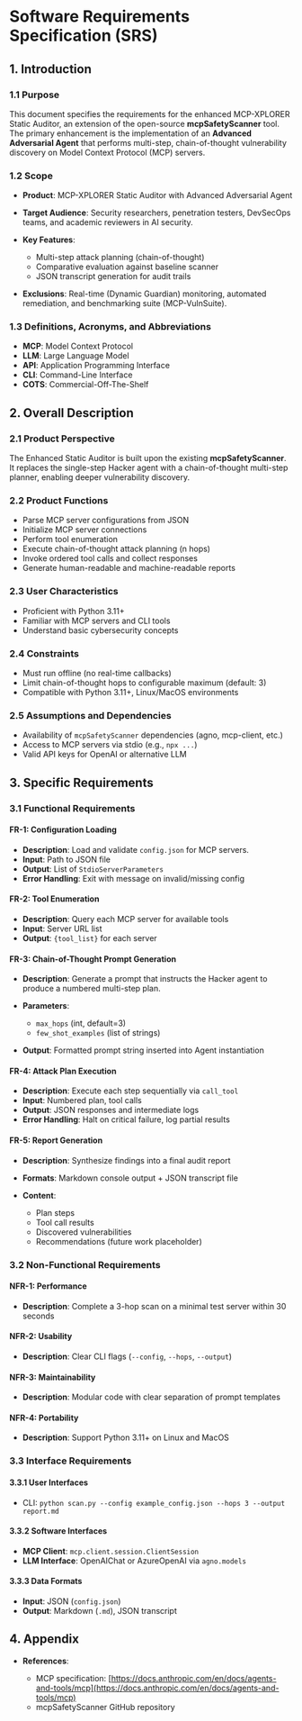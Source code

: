 # Software Requirements Specification (SRS)

## 1. Introduction

### 1.1 Purpose

This document specifies the requirements for the enhanced MCP-XPLORER Static Auditor, an extension of the open-source **mcpSafetyScanner** tool. The primary enhancement is the implementation of an **Advanced Adversarial Agent** that performs multi-step, chain-of-thought vulnerability discovery on Model Context Protocol (MCP) servers.

### 1.2 Scope

* **Product**: MCP-XPLORER Static Auditor with Advanced Adversarial Agent
* **Target Audience**: Security researchers, penetration testers, DevSecOps teams, and academic reviewers in AI security.
* **Key Features**:

  * Multi-step attack planning (chain-of-thought)
  * Comparative evaluation against baseline scanner
  * JSON transcript generation for audit trails
* **Exclusions**: Real-time (Dynamic Guardian) monitoring, automated remediation, and benchmarking suite (MCP-VulnSuite).

### 1.3 Definitions, Acronyms, and Abbreviations

* **MCP**: Model Context Protocol
* **LLM**: Large Language Model
* **API**: Application Programming Interface
* **CLI**: Command-Line Interface
* **COTS**: Commercial-Off-The-Shelf

## 2. Overall Description

### 2.1 Product Perspective

The Enhanced Static Auditor is built upon the existing **mcpSafetyScanner**. It replaces the single-step Hacker agent with a chain-of-thought multi-step planner, enabling deeper vulnerability discovery.

### 2.2 Product Functions

* Parse MCP server configurations from JSON
* Initialize MCP server connections
* Perform tool enumeration
* Execute chain-of-thought attack planning (n hops)
* Invoke ordered tool calls and collect responses
* Generate human-readable and machine-readable reports

### 2.3 User Characteristics

* Proficient with Python 3.11+
* Familiar with MCP servers and CLI tools
* Understand basic cybersecurity concepts

### 2.4 Constraints

* Must run offline (no real-time callbacks)
* Limit chain-of-thought hops to configurable maximum (default: 3)
* Compatible with Python 3.11+, Linux/MacOS environments

### 2.5 Assumptions and Dependencies

* Availability of `mcpSafetyScanner` dependencies (agno, mcp-client, etc.)
* Access to MCP servers via stdio (e.g., `npx ...`)
* Valid API keys for OpenAI or alternative LLM

## 3. Specific Requirements

### 3.1 Functional Requirements

#### FR-1: Configuration Loading

* **Description**: Load and validate `config.json` for MCP servers.
* **Input**: Path to JSON file
* **Output**: List of `StdioServerParameters`
* **Error Handling**: Exit with message on invalid/missing config

#### FR-2: Tool Enumeration

* **Description**: Query each MCP server for available tools
* **Input**: Server URL list
* **Output**: `{tool_list}` for each server

#### FR-3: Chain-of-Thought Prompt Generation

* **Description**: Generate a prompt that instructs the Hacker agent to produce a numbered multi-step plan.
* **Parameters**:

  * `max_hops` (int, default=3)
  * `few_shot_examples` (list of strings)
* **Output**: Formatted prompt string inserted into Agent instantiation

#### FR-4: Attack Plan Execution

* **Description**: Execute each step sequentially via `call_tool`
* **Input**: Numbered plan, tool calls
* **Output**: JSON responses and intermediate logs
* **Error Handling**: Halt on critical failure, log partial results

#### FR-5: Report Generation

* **Description**: Synthesize findings into a final audit report
* **Formats**: Markdown console output + JSON transcript file
* **Content**:

  * Plan steps
  * Tool call results
  * Discovered vulnerabilities
  * Recommendations (future work placeholder)

### 3.2 Non-Functional Requirements

#### NFR-1: Performance

* **Description**: Complete a 3-hop scan on a minimal test server within 30 seconds

#### NFR-2: Usability

* **Description**: Clear CLI flags (`--config`, `--hops`, `--output`)

#### NFR-3: Maintainability

* **Description**: Modular code with clear separation of prompt templates

#### NFR-4: Portability

* **Description**: Support Python 3.11+ on Linux and MacOS

### 3.3 Interface Requirements

#### 3.3.1 User Interfaces

* CLI: `python scan.py --config example_config.json --hops 3 --output report.md`

#### 3.3.2 Software Interfaces

* **MCP Client**: `mcp.client.session.ClientSession`
* **LLM Interface**: OpenAIChat or AzureOpenAI via `agno.models`

#### 3.3.3 Data Formats

* **Input**: JSON (`config.json`)
* **Output**: Markdown (`.md`), JSON transcript

## 4. Appendix

* **References**:

  * MCP specification: [https://docs.anthropic.com/en/docs/agents-and-tools/mcp](https://docs.anthropic.com/en/docs/agents-and-tools/mcp)
  * mcpSafetyScanner GitHub repository
